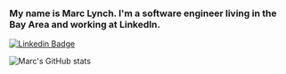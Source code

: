 ### My name is Marc Lynch. I'm a software engineer living in the Bay Area and working at LinkedIn.

<a href="https://www.linkedin.com/in/lynchbomb/" rel="nofollow">
  <img src="https://camo.githubusercontent.com/75593e99f36e66dd11388d015bfd4e4e58473578/68747470733a2f2f696d672e736869656c64732e696f2f62616467652f2d4c696e6b6564496e2d626c75653f7374796c653d666c61742d737175617265266c6f676f3d4c696e6b6564696e266c6f676f436f6c6f723d7768697465266c696e6b3d68747470733a2f2f7777772e6c696e6b6564696e2e636f6d2f696e2f68617273686b756d61726b68617472692f" alt="Linkedin Badge" data-canonical-src="https://img.shields.io/badge/-LinkedIn-blue?style=flat-square&amp;logo=Linkedin&amp;logoColor=white&amp;link=https://www.linkedin.com/in/lynchbomb/" style="max-width:100%;"></a></p>

![Marc's GitHub stats](https://github-readme-stats.vercel.app/api/?username=lynchbomb&&count_private=true&include_all_commits=true&show_icons=true&title_color=fff&icon_color=79ff97&text_color=9f9f9f&bg_color=151515)
